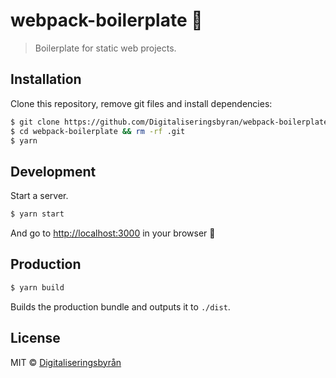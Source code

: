 # webpack-boilerplate 🎁
> Boilerplate for static web projects.

## Installation

Clone this repository, remove git files and install dependencies:

```sh
$ git clone https://github.com/Digitaliseringsbyran/webpack-boilerplate.git
$ cd webpack-boilerplate && rm -rf .git
$ yarn
```

## Development

Start a server. 

```sh
$ yarn start
```

And go to [http://localhost:3000](http://localhost:3000) in your browser :tada:

## Production

```sh
$ yarn build
```

Builds the production bundle and outputs it to `./dist`.

## License

MIT © [Digitaliseringsbyrån](http://github.com/Digitaliseringsbyran)